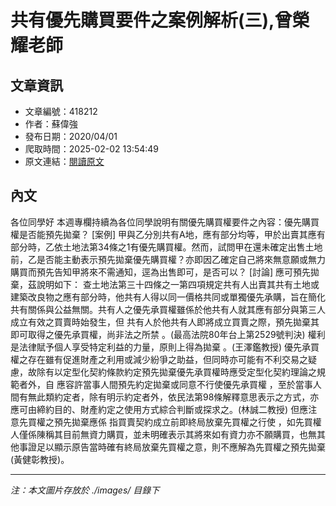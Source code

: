 # 共有優先購買要件之案例解析(三),曾榮耀老師

## 文章資訊
- 文章編號：418212
- 作者：蘇偉強
- 發布日期：2020/04/01
- 爬取時間：2025-02-02 13:54:49
- 原文連結：[閱讀原文](https://real-estate.get.com.tw/Columns/detail.aspx?no=418212)

## 內文
各位同學好
本週專欄持續為各位同學說明有關優先購買權要件之內容：優先購買權是否能預先拋棄？
[案例]
甲與乙分別共有A地，應有部分均等，甲於出賣其應有部分時，乙依土地法第34條之1有優先購買權。然而，試問甲在還未確定出售土地前，乙是否能主動表示預先拋棄優先購買權？亦即因乙確定自己將來無意願或無力購買而預先告知甲將來不需通知，逕為出售即可，是否可以？
[討論]
應可預先拋棄，茲說明如下：
查土地法第三十四條之一第四項規定共有人出賣其共有土地或建築改良物之應有部分時，他共有人得以同一價格共同或單獨優先承購，旨在簡化共有關係與公益無關。共有人之優先承買權雖係於他共有人就其應有部分與第三人成立有效之買賣時始發生，但
共有人於他共有人即將成立買賣之際，預先拋棄其即可取得之優先承買權，尚非法之所禁
。(最高法院80年台上第2529號判決)
權利是法律賦予個人享受特定利益的力量，原則上得為拋棄
。(王澤鑑教授)
優先承買權之存在雖有促進財產之利用或減少紛爭之助益，但同時亦可能有不利交易之疑慮，故除有以定型化契約條款約定預先拋棄優先承買權時應受定型化契約理論之規範者外，自
應容許當事人間預先約定拋棄或同意不行使優先承買權
，至於當事人間有無此類約定者，除有明示約定者外，依民法第98條解釋意思表示之方式，亦應可由締約目的、財產約定之使用方式綜合判斷或探求之。(林誠二教授)
但應注意先買權之預先拋棄應係
指買賣契約成立前即終局放棄先買權之行使
，如先買權人僅係陳稱其目前無資力購買，並未明確表示其將來如有資力亦不願購買，也無其他事證足以顯示原告當時確有終局放棄先買權之意，則不應解為先買權之預先拋棄(黃健彰教授)。

---
*注：本文圖片存放於 ./images/ 目錄下*
